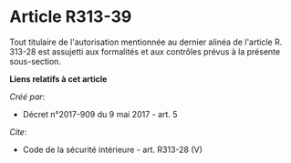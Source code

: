 # Article R313-39

Tout titulaire de l'autorisation mentionnée au dernier alinéa de l'article R. 313-28 est assujetti aux formalités et aux
contrôles prévus à la présente sous-section.

**Liens relatifs à cet article**

_Créé par_:

  - Décret n°2017-909 du 9 mai 2017 - art. 5

_Cite_:

  - Code de la sécurité intérieure - art. R313-28 (V)
